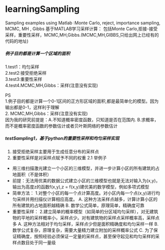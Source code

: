 # learningSampling
Sampling examples using Matlab :Monte Carlo, reject, importance sampling, MCMC, MH , Gibbs
基于MATLAB学习采样计算：
包括Monte Carlo,拒接-接受采样，重要性采样，MCMC,MH,Gibbs.(MCMC,MH,GIBBS,只给出网上已经有的代码的地址)

##### 例子目的都是计算一个区域的面积    
1.test1：均匀采样  
2.test2:接受拒绝采样  
3.test3:重要性采样  
4.test4.MCMC,MH,Gibbs：采样(注意没有实现)  

PS  
1.例子目的都是计算一个0-1区间的正方形区域的面积,都是最简单化的模型。因为输出都是0-1，这样利于理解   
2.  MCMC,MH,Gibbs：采样(注意没有实现)    
因为我的研究前提是：A.不知道概率密度函数，只知道是否在范围内. B.求概率，而不是概率密度函数的参数估计或者贝叶斯网络的参数估计  

##### testSampling1，基于python的重要性采样和均匀采样实现
1. 接受拒绝采样主要用于生成任意分布的采样点
2. 重要性采样是对采样点赋予不同的权重
2.1 举例子
+ 用三维扫描激光建立一个小区的三维模型，并进一步计算小区的所有建筑的占地面积（不是体积）
+ 前提：无法用优美的数据公式建立小区的三维模型也就是无法对输入为(x,y)，输出为高度z的函数f(x,y),z = f(x,y)建优美的数学模型，例如多项式模型
+ 简单方法：
1.对整个小区的每一个点计算高度。对小区内每一个点(x,y)进行均匀采样并用扫描仪计算相应高度。
A. 这种方法采样点越多，计算计算小区的所有建筑的占地面积越精确
B. 数学公式简单，原理简单，精确度可靠
+ 重要性采样：
2.建立简单的概率模型（如简单的分区域均匀采样），对无建筑物的平地的采样概率小，采样点少。对有建筑物的采样点采样概率高，采样点多
A. 这种方法相对于均匀采样，采样点少但是面积精确度和均匀采样一样
B. 数学公式复杂，原理复杂，需要大量精力建立附加的采样概率公式
C. 为了保证精确度，按照经验必须保证一定量的采样点，甚至保守起见和均匀采样的采样点数目处于同一量级
